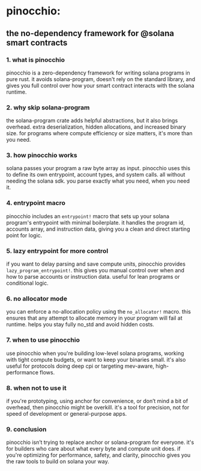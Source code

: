 # pinocchio:
## the no-dependency framework for  @solana smart contracts

### 1. what is pinocchio

pinocchio is a zero-dependency framework for writing solana programs in pure rust. it avoids solana-program, doesn't rely on the standard library, and gives you full control over how your smart contract interacts with the solana runtime.

### 2. why skip solana-program

the solana-program crate adds helpful abstractions, but it also brings overhead. extra deserialization, hidden allocations, and increased binary size. for programs where compute efficiency or size matters, it's more than you need.

### 3. how pinocchio works

solana passes your program a raw byte array as input. pinocchio uses this to define its own entrypoint, account types, and system calls. all without needing the solana sdk. you parse exactly what you need, when you need it.

### 4. entrypoint macro

pinocchio includes an `entrypoint!` macro that sets up your solana program's entrypoint with minimal boilerplate. it handles the program id, accounts array, and instruction data, giving you a clean and direct starting point for logic.

### 5. lazy entrypoint for more control

if you want to delay parsing and save compute units, pinocchio provides `lazy_program_entrypoint!`. this gives you manual control over when and how to parse accounts or instruction data. useful for lean programs or conditional logic.

### 6. no allocator mode

you can enforce a no-allocation policy using the `no_allocator!` macro. this ensures that any attempt to allocate memory in your program will fail at runtime. helps you stay fully no_std and avoid hidden costs.

### 7. when to use pinocchio

use pinocchio when you're building low-level solana programs, working with tight compute budgets, or want to keep your binaries small. it's also useful for protocols doing deep cpi or targeting mev-aware, high-performance flows.

### 8. when not to use it

if you're prototyping, using anchor for convenience, or don’t mind a bit of overhead, then pinocchio might be overkill. it's a tool for precision, not for speed of development or general-purpose apps.

### 9. conclusion

pinocchio isn’t trying to replace anchor or solana-program for everyone. it's for builders who care about what every byte and compute unit does. if you're optimizing for performance, safety, and clarity, pinocchio gives you the raw tools to build on solana your way.

